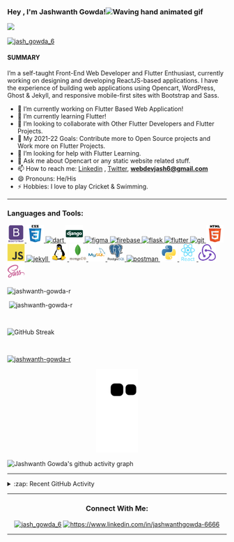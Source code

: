 ### Hey , I'm Jashwanth Gowda!<img src="https://raw.githubusercontent.com/nixin72/nixin72/master/wave.gif" alt="Waving hand animated gif" height="45" width="45" />

![](https://komarev.com/ghpvc/?username=jashwanthgowda-6666&label=PROFILE+VIEWS&style=flat-square&color=brightgreen)

<p align="left"> <a href="https://twitter.com/jash_gowda_6" target="blank"><img src="https://img.shields.io/twitter/follow/jash_gowda_6?logo=twitter&style=for-the-badge" alt="jash_gowda_6" /></a> </p>

#### SUMMARY
  I’m a self-taught Front-End Web Developer and Flutter Enthusiast, currently working on designing and developing ReactJS-based applications. I have the experience of building web applications using Opencart, WordPress, Ghost & Jekyll, and responsive mobile-first sites with Bootstrap and Sass.

- 🔭 I’m currently working on Flutter Based Web Application!
- 🌱 I’m currently learning Flutter!
- 👯 I’m looking to collaborate with Other Flutter Developers and Flutter Projects.
- 🥅 My 2021-22 Goals: Contribute more to Open Source projects and Work more on Flutter Projects. 
- 🤔 I’m looking for help with Flutter Learning.
- 💬 Ask me about Opencart or any static website related stuff.
- 📫 How to reach me: [Linkedin](https://www.linkedin.com/in/jashwanthgowda-6666) , [Twitter](https://twitter.com/Jash_gowda_6), **webdevjash6@gmail.com**
- 😄 Pronouns: He/His
- ⚡ Hobbies: I love to play Cricket & Swimming.

<hr>

<h3 align="left">Languages and Tools:</h3>
<p align="left"> <a href="https://getbootstrap.com" target="_blank"> <img src="https://raw.githubusercontent.com/devicons/devicon/master/icons/bootstrap/bootstrap-plain-wordmark.svg" alt="bootstrap" width="40" height="40"/> </a> <a href="https://www.w3schools.com/css/" target="_blank"> <img src="https://raw.githubusercontent.com/devicons/devicon/master/icons/css3/css3-original-wordmark.svg" alt="css3" width="40" height="40"/> </a> <a href="https://dart.dev" target="_blank"> <img src="https://www.vectorlogo.zone/logos/dartlang/dartlang-icon.svg" alt="dart" width="40" height="40"/> </a> <a href="https://www.djangoproject.com/" target="_blank"> <img src="https://raw.githubusercontent.com/devicons/devicon/master/icons/django/django-original.svg" alt="django" width="40" height="40"/> </a> <a href="https://www.figma.com/" target="_blank"> <img src="https://www.vectorlogo.zone/logos/figma/figma-icon.svg" alt="figma" width="40" height="40"/> </a> <a href="https://firebase.google.com/" target="_blank"> <img src="https://www.vectorlogo.zone/logos/firebase/firebase-icon.svg" alt="firebase" width="40" height="40"/> </a> <a href="https://flask.palletsprojects.com/" target="_blank"> <img src="https://www.vectorlogo.zone/logos/pocoo_flask/pocoo_flask-icon.svg" alt="flask" width="40" height="40"/> </a> <a href="https://flutter.dev" target="_blank"> <img src="https://www.vectorlogo.zone/logos/flutterio/flutterio-icon.svg" alt="flutter" width="40" height="40"/> </a> <a href="https://git-scm.com/" target="_blank"> <img src="https://www.vectorlogo.zone/logos/git-scm/git-scm-icon.svg" alt="git" width="40" height="40"/> </a> <a href="https://www.w3.org/html/" target="_blank"> <img src="https://raw.githubusercontent.com/devicons/devicon/master/icons/html5/html5-original-wordmark.svg" alt="html5" width="40" height="40"/> </a> <a href="https://developer.mozilla.org/en-US/docs/Web/JavaScript" target="_blank"> <img src="https://raw.githubusercontent.com/devicons/devicon/master/icons/javascript/javascript-original.svg" alt="javascript" width="40" height="40"/> </a> <a href="https://jekyllrb.com/" target="_blank"> <img src="https://www.vectorlogo.zone/logos/jekyllrb/jekyllrb-icon.svg" alt="jekyll" width="40" height="40"/> </a> <a href="https://www.linux.org/" target="_blank"> <img src="https://raw.githubusercontent.com/devicons/devicon/master/icons/linux/linux-original.svg" alt="linux" width="40" height="40"/> </a> <a href="https://www.mongodb.com/" target="_blank"> <img src="https://raw.githubusercontent.com/devicons/devicon/master/icons/mongodb/mongodb-original-wordmark.svg" alt="mongodb" width="40" height="40"/> </a> <a href="https://www.mysql.com/" target="_blank"> <img src="https://raw.githubusercontent.com/devicons/devicon/master/icons/mysql/mysql-original-wordmark.svg" alt="mysql" width="40" height="40"/> </a> <a href="https://www.postgresql.org" target="_blank"> <img src="https://raw.githubusercontent.com/devicons/devicon/master/icons/postgresql/postgresql-original-wordmark.svg" alt="postgresql" width="40" height="40"/> </a> <a href="https://postman.com" target="_blank"> <img src="https://www.vectorlogo.zone/logos/getpostman/getpostman-icon.svg" alt="postman" width="40" height="40"/> </a> <a href="https://www.python.org" target="_blank"> <img src="https://raw.githubusercontent.com/devicons/devicon/master/icons/python/python-original.svg" alt="python" width="40" height="40"/> </a> <a href="https://reactjs.org/" target="_blank"> <img src="https://raw.githubusercontent.com/devicons/devicon/master/icons/react/react-original-wordmark.svg" alt="react" width="40" height="40"/> </a> <a href="https://redux.js.org" target="_blank"> <img src="https://raw.githubusercontent.com/devicons/devicon/master/icons/redux/redux-original.svg" alt="redux" width="40" height="40"/> </a> <a href="https://sass-lang.com" target="_blank"> <img src="https://raw.githubusercontent.com/devicons/devicon/master/icons/sass/sass-original.svg" alt="sass" width="40" height="40"/> </a> </p>


<p><img align="left" src="https://github-readme-stats-jash.vercel.app/api/top-langs?username=jashwanth-gowda-r&langs_count=10&show_icons=true&locale=en&layout=compact&count_private=true" alt="jashwanth-gowda-r" /></p>
<br>
<p>&nbsp;<img align="center" src="https://github-readme-stats-jash.vercel.app/api?username=jashwanth-gowda-r&show_icons=true&locale=en&count_private=true" alt="jashwanth-gowda-r" /></p>

<br>

![GitHub Streak](http://github-readme-streak-stats.herokuapp.com?user=Jashwanth-Gowda-R&theme=vue-dark)


<br>

<p align="left"> <a href="https://github.com/ryo-ma/github-profile-trophy"><img src="https://github-profile-trophy.vercel.app/?username=jashwanth-gowda-r" alt="jashwanth-gowda-r" /></a> </p>

<p align="center">
  <img src="https://github.com/Jashwanth-Gowda-R/Jashwanth-Gowda-R/raw/output/github-contribution-grid-snake.svg" alt="snake"></center>
</p>

![Jashwanth Gowda's github activity graph](https://activity-graph.herokuapp.com/graph?username=Jashwanth-Gowda-R&theme=dracula)

---
<details>
  <summary>:zap: Recent GitHub Activity</summary>
  
<!--RECENT_ACTIVITY:start-->
1. 🔱 Forked [Jashwanth-Gowda-R/github-readme-streak-stats](https://github.com/Jashwanth-Gowda-R/github-readme-streak-stats) from [DenverCoder1/github-readme-streak-stats](https://github.com/DenverCoder1/github-readme-streak-stats)
2. 🔱 Forked [Jashwanth-Gowda-R/github-readme-streak-stats](https://github.com/Jashwanth-Gowda-R/github-readme-streak-stats) from [DenverCoder1/github-readme-streak-stats](https://github.com/DenverCoder1/github-readme-streak-stats)
3. 📔 Created new repository [Jashwanth-Gowda-R/flutter_catalog_app](https://github.com/Jashwanth-Gowda-R/flutter_catalog_app)
4. 🔱 Forked [Jashwanth-Gowda-R/codeSTACKr](https://github.com/Jashwanth-Gowda-R/codeSTACKr) from [codeSTACKr/codeSTACKr](https://github.com/codeSTACKr/codeSTACKr)
5. 🔱 Forked [Jashwanth-Gowda-R/jamesgeorge007](https://github.com/Jashwanth-Gowda-R/jamesgeorge007) from [jamesgeorge007/jamesgeorge007](https://github.com/jamesgeorge007/jamesgeorge007)
<!--RECENT_ACTIVITY:end-->

<!--RECENT_ACTIVITY:last_update-->
Last Updated: Sunday, September 12th, 2021, 4:58:12 PM
<!--RECENT_ACTIVITY:last_update_end-->

  </details>


<hr>
<h3 align="center">Connect With Me:</h3>
<p align="center">
<a href="https://twitter.com/jash_gowda_6" target="blank"><img align="center" src="https://raw.githubusercontent.com/rahuldkjain/github-profile-readme-generator/master/src/images/icons/Social/twitter.svg" alt="jash_gowda_6" height="30" width="40" /></a>
<a href="https://linkedin.com/in/jashwanthgowda-6666" target="blank"><img align="center" src="https://raw.githubusercontent.com/rahuldkjain/github-profile-readme-generator/master/src/images/icons/Social/linked-in-alt.svg" alt="https://www.linkedin.com/in/jashwanthgowda-6666" height="30" width="40" /></a>
</p>
<hr>





